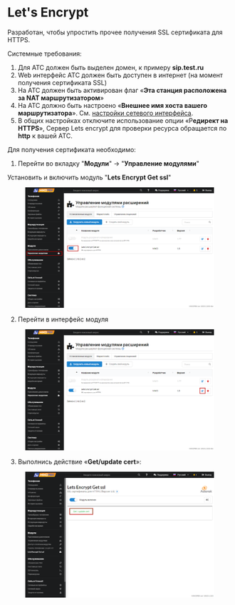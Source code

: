 # Let's Encrypt

Разработан, чтобы упростить прочее получения SSL сертификата для HTTPS.&#x20;

Системные требования:

1. Для АТС должен быть выделен домен, к примеру **sip.test.ru**
2. Web интерфейс АТС должен быть доступен в интернет (на момент получения сертификата SSL)
3. На АТС должен быть активирован флаг «**Эта станция расположена за NAT маршрутизатором**»
4. На АТС должно быть настроено «**Внешнее имя хоста вашего маршрутизатора**». См. [настройки сетевого интерфейса](../../manual/connectivity/network.md).
5. В общих настройках отключите использование опции «Р**едирект на HTTPS**», Сервер Lets encrypt для проверки ресурса обращается по **http** к вашей АТС.

Для получения сертификата необходимо:

1. Перейти во вкладку "**Модули**" -> "**Управление модулями**"&#x20;

Установить и включить модуль "**Lets Encrypt Get ssl**"

<figure><img src="../../.gitbook/assets/1 (20).png" alt=""><figcaption></figcaption></figure>

2. Перейти в интерфейс модуля&#x20;

<figure><img src="../../.gitbook/assets/2 (26).png" alt=""><figcaption></figcaption></figure>

3. Выполнись действие «**Get/update cert**»:

<figure><img src="../../.gitbook/assets/3 (23).png" alt=""><figcaption></figcaption></figure>
